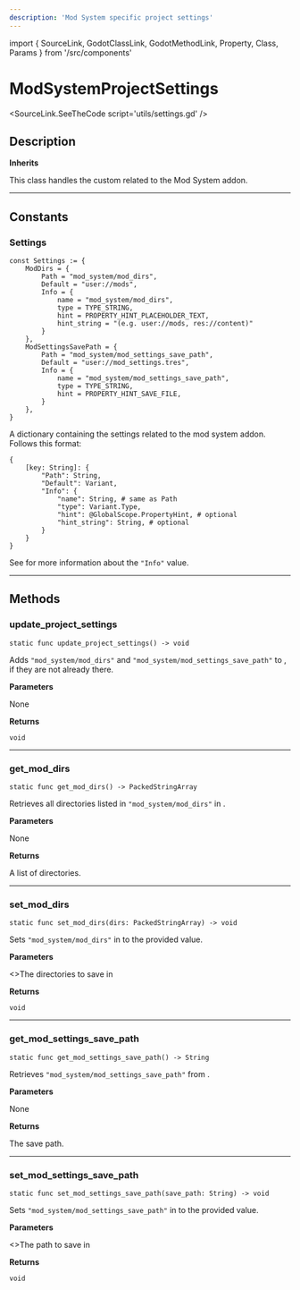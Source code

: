```yaml
---
description: 'Mod System specific project settings'
---
```

import { SourceLink, GodotClassLink, GodotMethodLink, Property, Class, Params } from '/src/components'

# ModSystemProjectSettings

<SourceLink.SeeTheCode script='utils/settings.gd' />

## Description

**Inherits <GodotClassLink cls='Object' />**

This class handles the custom <GodotClassLink cls='ProjectSettings' /> related to the Mod System addon.

***

## Constants

### Settings
```gdscript
const Settings := {
	ModDirs = {
		Path = "mod_system/mod_dirs",
		Default = "user://mods",
		Info = {
			name = "mod_system/mod_dirs",
			type = TYPE_STRING,
			hint = PROPERTY_HINT_PLACEHOLDER_TEXT,
			hint_string = "(e.g. user://mods, res://content)"
		}
	},
	ModSettingsSavePath = {
		Path = "mod_system/mod_settings_save_path",
		Default = "user://mod_settings.tres",
		Info = {
			name = "mod_system/mod_settings_save_path",
			type = TYPE_STRING,
			hint = PROPERTY_HINT_SAVE_FILE,
		}
	},
}
```

A dictionary containing the settings related to the mod system addon. Follows this format:

```gdscript
{
    [key: String]: {
        "Path": String,
        "Default": Variant,
        "Info": {
            "name": String, # same as Path
            "type": Variant.Type,
            "hint": @GlobalScope.PropertyHint, # optional
            "hint_string": String, # optional
        }
    }
}
```

See <GodotMethodLink cls='ProjectSettings' method='add_property_info' /> for more information about the `"Info"` value.

***

## Methods

### update_project_settings
```gdscript
static func update_project_settings() -> void
```

Adds `"mod_system/mod_dirs"` and `"mod_system/mod_settings_save_path"` to <GodotClassLink cls='ProjectSettings' />, if they are not already there.

**Parameters**

None

**Returns**

`void`

***

### get_mod_dirs
```gdscript
static func get_mod_dirs() -> PackedStringArray
```

Retrieves all directories listed in `"mod_system/mod_dirs"` in <GodotClassLink cls='ProjectSettings' />.

**Parameters**

None

**Returns**

<Property>
    <Property.Type><GodotClassLink cls='PackedStringArray' /></Property.Type>
    <Property.Description>A list of directories.</Property.Description>
</Property>

***

### set_mod_dirs
```gdscript
static func set_mod_dirs(dirs: PackedStringArray) -> void
```

Sets `"mod_system/mod_dirs"` in <GodotClassLink cls='ProjectSettings' /> to the provided value.

**Parameters**

<Params>
    <Params.Row name='dirs'>
        <GodotClassLink cls='PackedStringArray' />
        <>The directories to save in <GodotClassLink cls='ProjectSettings' /></>
    </Params.Row>
</Params>

**Returns**

`void`

***

### get_mod_settings_save_path
```gdscript
static func get_mod_settings_save_path() -> String
```

Retrieves `"mod_system/mod_settings_save_path"` from <GodotClassLink cls='ProjectSettings' />.

**Parameters**

None

**Returns**

<Property>
    <Property.Type><GodotClassLink cls='String' /></Property.Type>
    <Property.Description>The save path.</Property.Description>
</Property>

***

### set_mod_settings_save_path
```gdscript
static func set_mod_settings_save_path(save_path: String) -> void
```

Sets `"mod_system/mod_settings_save_path"` in <GodotClassLink cls='ProjectSettings' /> to the provided value.

**Parameters**

<Params>
    <Params.Row name='save_path'>
        <GodotClassLink cls='String' />
        <>The path to save in <GodotClassLink cls='ProjectSettings' /></>
    </Params.Row>
</Params>

**Returns**

`void`